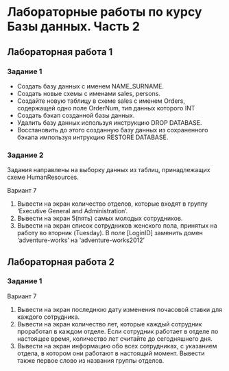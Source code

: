 # Лабораторные работы по курсу Базы данных. Часть 2

## Лабораторная работа 1
### Задание 1
 * Создать базу данных с именем NAME_SURNAME.
 * Создать новые схемы с именами sales, persons.
 * Создайте новую таблицу в схеме sales с именем Orders, содержащей одно поле OrderNum, тип данных которого INT
 * Создать бэкап созданной базы данных.
 * Удалить базу данных используя инструкцию DROP DATABASE.
 * Восстановить до этого созданную базу данных из сохраненного бэкапа импользуя интрукцию RESTORE DATABASE.


### Задание 2

Задания направлены на выборку данных из таблиц, принадлежащих схеме HumanResources.

Вариант 7
1. Вывести на экран количество отделов, которые входят в группу ‘Executive General and Administration’.
2. Вывести на экран 5(пять) самых молодых сотрудников.
3. Вывести на экран список сотрудников женского пола, принятых на работу во вторник (Tuesday). В поле [LoginID] заменить домен ‘adventure-works’ на ‘adventure-works2012’

## Лабораторная работа 2
### Задание 1

Вариант 7
1. Вывести на экран последнюю дату изменения почасовой ставки для каждого сотрудника.
2. Вывести на экран количество лет, которые каждый сотрудник проработал в каждом отделе. Если сотрудник работает в отделе по настоящее время, количество лет считайте до сегодняшнего дня.
3. Вывести на экран информацию обо всех сотрудниках, с указанием отдела, в котором они работают в настоящий момент. Вывести также первое слово из названия группы отделов.
